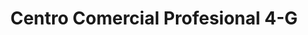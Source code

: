 ---
title: "Centro Comercial Profesional 4-G"
url: /caracas/centro-comercial-profesional-4-g/
shop: centro comercial
---